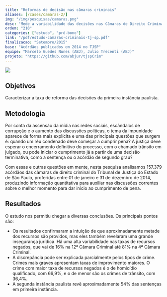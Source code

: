 ```yaml
---
title: "Reformas de decisão nas câmaras criminais"
aliases: [/cases/camaras-2/]
img: "/img/pesquisas/camaras.png"
desc: "Mede a variabilidade das decisões nas Câmaras de Direito Criminal do Tribunal de Justiça do Estado de São Paulo."
ordem: "210"
categories: ["estudo", "pró-bono"]
link: "/pdf/estudo-camaras-criminais-tj-sp.pdf"
finalizacao: "Setembro/2015"
base: "Acórdãos publicados em 2014 no TJSP"
equipe: "Marcelo Guedes Nunes (ABJ), Julio Trecenti (ABJ)"
projeto: "https://github.com/abjur/tjspCrim"
---
```


![](/img/pesquisas/camaras.png)

## Objetivos

Caracterizar a taxa de reforma das decisões da primeira instância paulista.

## Metodologia

Por conta da ascensão da mídia nas redes sociais, escândalos de corrupção e o aumento das discussões políticas, o tema da impunidade aparece de forma mais explícita e uma das principais questões que surgem é: quando um réu condenado deve começar a cumprir pena? A justiça deve esperar o encerramento definitivo do processo, com o chamado trânsito em julgado, ou pode iniciar o cumprimento já a partir de uma decisão terminativa, como a sentença ou o acórdão de segundo grau?

Com essas e outras questões em mente, nesta pesquisa analisamos 157.379 acórdãos das câmaras de direito criminal do Tribunal de Justiça do Estado de São Paulo, proferidas entre 01 de janeiro e 31 de dezembro de 2014, produzindo informação quantitativa para auxiliar nas discussões correntes sobre o melhor momento para dar início ao cumprimento de pena.

## Resultados

O estudo nos permitiu chegar a diversas conclusões. Os principais pontos são:

- Os resultados confirmaram a intuição de que aproximadamente metade dos recursos são providos, mas eles também revelaram uma grande insegurança jurídica. Há uma alta variabilidade nas taxas de recursos negados, que vai de 16% na 12ª Câmara Criminal até 81% na 4ª Câmara Criminal.
- A discrepância pode ser explicada parcialmente pelos tipos de crime. Crimes mais graves apresentam taxas de improvimento maiores. O crime com maior taxa de recursos negados é o de homicídio qualificado, com 66,9%, e o de menor são os crimes de trânsito, com 36,4%.
- A segunda instância paulista revê aproximadamente 54% das sentenças em primeira instância.


